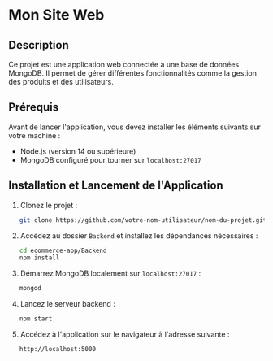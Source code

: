 # Mon Site Web

## Description

Ce projet est une application web connectée à une base de données MongoDB. Il permet de gérer différentes fonctionnalités comme la gestion des produits et des utilisateurs.

## Prérequis

Avant de lancer l'application, vous devez installer les éléments suivants sur votre machine :

- Node.js (version 14 ou supérieure)
- MongoDB configuré pour tourner sur `localhost:27017`

## Installation et Lancement de l'Application

1. Clonez le projet :
```bash
   git clone https://github.com/votre-nom-utilisateur/nom-du-projet.git](https://github.com/BassemChouchane/ecommerce-app
```
2. Accédez au dossier `Backend` et installez les dépendances nécessaires :
```bash
   cd ecommerce-app/Backend
   npm install
```
3. Démarrez MongoDB localement sur `localhost:27017` :
```bash
   mongod
```
4. Lancez le serveur backend :
```bash
   npm start
```
5. Accédez à l'application sur le navigateur à l'adresse suivante :
```bash
   http://localhost:5000
```

